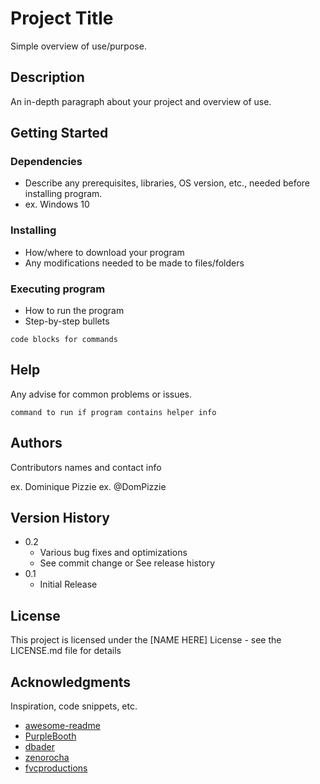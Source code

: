 # Project Title
Simple overview of use/purpose.

## Description
An in-depth paragraph about your project and overview of use.

## Getting Started
### Dependencies
* Describe any prerequisites, libraries, OS version, etc., needed before installing program.
* ex. Windows 10
### Installing
* How/where to download your program
* Any modifications needed to be made to files/folders
### Executing program
* How to run the program
* Step-by-step bullets
```
code blocks for commands
```
## Help
Any advise for common problems or issues.
```
command to run if program contains helper info
```
## Authors
Contributors names and contact info

ex. Dominique Pizzie
ex. @DomPizzie

## Version History
* 0.2
  * Various bug fixes and optimizations
  * See commit change or See release history
* 0.1
  * Initial Release

## License
This project is licensed under the [NAME HERE] License - see the LICENSE.md file for details

## Acknowledgments
Inspiration, code snippets, etc.

* [awesome-readme](https://github.com/matiassingers/awesome-readme)
* [PurpleBooth](https://gist.github.com/PurpleBooth/109311bb0361f32d87a2)
* [dbader](https://github.com/dbader/readme-template)
* [zenorocha](https://gist.github.com/zenorocha/4526327)
* [fvcproductions](https://gist.github.com/fvcproductions/1bfc2d4aecb01a834b46)